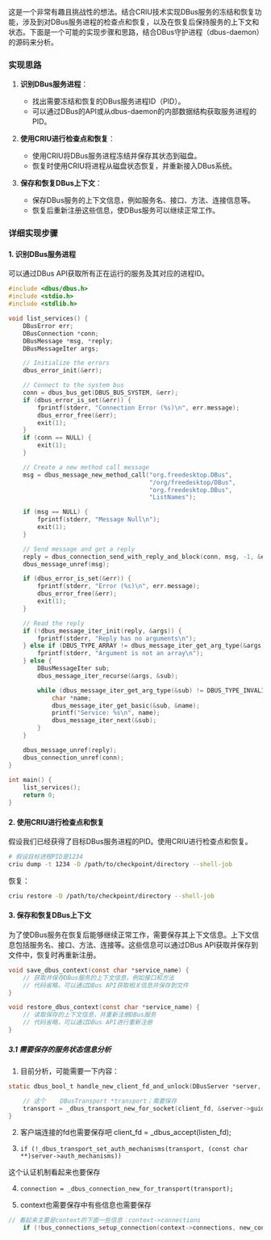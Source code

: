 这是一个非常有趣且挑战性的想法。结合CRIU技术实现DBus服务的冻结和恢复功能，涉及到对DBus服务进程的检查点和恢复，以及在恢复后保持服务的上下文和状态。下面是一个可能的实现步骤和思路，结合DBus守护进程（dbus-daemon）的源码来分析。

### 实现思路

1. **识别DBus服务进程**：
   - 找出需要冻结和恢复的DBus服务进程ID（PID）。
   - 可以通过DBus的API或从dbus-daemon的内部数据结构获取服务进程的PID。

2. **使用CRIU进行检查点和恢复**：
   - 使用CRIU将DBus服务进程冻结并保存其状态到磁盘。
   - 恢复时使用CRIU将进程从磁盘状态恢复，并重新接入DBus系统。

3. **保存和恢复DBus上下文**：
   - 保存DBus服务的上下文信息，例如服务名、接口、方法、连接信息等。
   - 恢复后重新注册这些信息，使DBus服务可以继续正常工作。

### 详细实现步骤

#### 1. 识别DBus服务进程

可以通过DBus API获取所有正在运行的服务及其对应的进程ID。

```c
#include <dbus/dbus.h>
#include <stdio.h>
#include <stdlib.h>

void list_services() {
    DBusError err;
    DBusConnection *conn;
    DBusMessage *msg, *reply;
    DBusMessageIter args;

    // Initialize the errors
    dbus_error_init(&err);

    // Connect to the system bus
    conn = dbus_bus_get(DBUS_BUS_SYSTEM, &err);
    if (dbus_error_is_set(&err)) {
        fprintf(stderr, "Connection Error (%s)\n", err.message);
        dbus_error_free(&err);
        exit(1);
    }
    if (conn == NULL) {
        exit(1);
    }

    // Create a new method call message
    msg = dbus_message_new_method_call("org.freedesktop.DBus",
                                       "/org/freedesktop/DBus",
                                       "org.freedesktop.DBus",
                                       "ListNames");

    if (msg == NULL) {
        fprintf(stderr, "Message Null\n");
        exit(1);
    }

    // Send message and get a reply
    reply = dbus_connection_send_with_reply_and_block(conn, msg, -1, &err);
    dbus_message_unref(msg);

    if (dbus_error_is_set(&err)) {
        fprintf(stderr, "Error (%s)\n", err.message);
        dbus_error_free(&err);
        exit(1);
    }

    // Read the reply
    if (!dbus_message_iter_init(reply, &args)) {
        fprintf(stderr, "Reply has no arguments\n");
    } else if (DBUS_TYPE_ARRAY != dbus_message_iter_get_arg_type(&args)) {
        fprintf(stderr, "Argument is not an array\n");
    } else {
        DBusMessageIter sub;
        dbus_message_iter_recurse(&args, &sub);

        while (dbus_message_iter_get_arg_type(&sub) != DBUS_TYPE_INVALID) {
            char *name;
            dbus_message_iter_get_basic(&sub, &name);
            printf("Service: %s\n", name);
            dbus_message_iter_next(&sub);
        }
    }

    dbus_message_unref(reply);
    dbus_connection_unref(conn);
}
	
int main() {
    list_services();
    return 0;
}
```


#### 2. 使用CRIU进行检查点和恢复

假设我们已经获得了目标DBus服务进程的PID。使用CRIU进行检查点和恢复。

```bash
# 假设目标进程PID是1234
criu dump -t 1234 -D /path/to/checkpoint/directory --shell-job
```

恢复：

```bash
criu restore -D /path/to/checkpoint/directory --shell-job
```

#### 3. 保存和恢复DBus上下文

为了使DBus服务在恢复后能够继续正常工作，需要保存其上下文信息。上下文信息包括服务名、接口、方法、连接等。这些信息可以通过DBus API获取并保存到文件中，恢复时再重新注册。

```c
void save_dbus_context(const char *service_name) {
    // 获取并保存DBus服务的上下文信息，例如接口和方法
    // 代码省略，可以通过DBus API获取相关信息并保存到文件
}

void restore_dbus_context(const char *service_name) {
    // 读取保存的上下文信息，并重新注册DBus服务
    // 代码省略，可以通过DBus API进行重新注册
}
```


##### 3.1 需要保存的服务状态信息分析

1. 目前分析，可能需要一下内容：
```C
static dbus_bool_t handle_new_client_fd_and_unlock(DBusServer *server, DBusSocket client_fd){

	// 这个    DBusTransport *transport；需要保存
    transport = _dbus_transport_new_for_socket(client_fd, &server->guid_hex, NULL);
}
```

2. 客户端连接的fd也需要保存吧
            client_fd = _dbus_accept(listen_fd);

3.     if (!_dbus_transport_set_auth_mechanisms(transport, (const char **)server->auth_mechanisms)) 

这个认证机制看起来也要保存

4.     connection = _dbus_connection_new_for_transport(transport);

5. context也需要保存中有些信息也需要保存
```C
// 看起来主要是context的下面一些信息：context->connections
    if (!bus_connections_setup_connection(context->connections, new_connection)) {
	
```